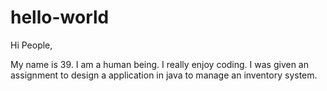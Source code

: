 # hello-world

Hi People,

My name is 39.
I am a human being.
I really enjoy coding.
I was given an assignment to design a application in java to manage an inventory system.

